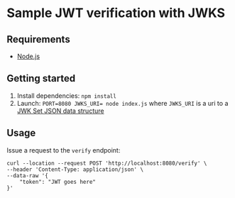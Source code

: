 # Sample JWT verification with JWKS

## Requirements

- [Node.js](https://nodejs.org/en/)

## Getting started

1. Install dependencies: `npm install`
2. Launch: `PORT=8080 JWKS_URI= node index.js` where `JWKS_URI` is a uri to a [JWK Set JSON data structure](https://tools.ietf.org/html/rfc7517)

## Usage

Issue a request to the `verify` endpoint:

```
curl --location --request POST 'http://localhost:8080/verify' \
--header 'Content-Type: application/json' \
--data-raw '{
    "token": "JWT goes here"
}'
```

